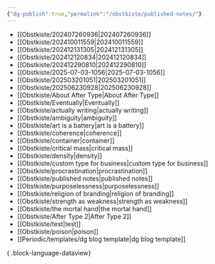 ```yaml
---
{"dg-publish":true,"permalink":"/obstkiste/published-notes/"}
---
```


- [[Obstkiste/202407260936\|202407260936]]
- [[Obstkiste/202410011559\|202410011559]]
- [[Obstkiste/202412131305\|202412131305]]
- [[Obstkiste/202412120834\|202412120834]]
- [[Obstkiste/202412290810\|202412290810]]
- [[Obstkiste/2025-07-03-1056\|2025-07-03-1056]]
- [[Obstkiste/202503201051\|202503201051]]
- [[Obstkiste/202506230928\|202506230928]]
- [[Obstkiste/About After Type\|About After Type]]
- [[Obstkiste/Eventually\|Eventually]]
- [[Obstkiste/actually writing\|actually writing]]
- [[Obstkiste/ambiguity\|ambiguity]]
- [[Obstkiste/art is a battery\|art is a battery]]
- [[Obstkiste/coherence\|coherence]]
- [[Obstkiste/container\|container]]
- [[Obstkiste/critical mass\|critical mass]]
- [[Obstkiste/density\|density]]
- [[Obstkiste/custom type for business\|custom type for business]]
- [[Obstkiste/procrastination\|procrastination]]
- [[Obstkiste/published notes\|published notes]]
- [[Obstkiste/purposelessness\|purposelessness]]
- [[Obstkiste/religion of branding\|religion of branding]]
- [[Obstkiste/strength as weakness\|strength as weakness]]
- [[Obstkiste/the mortal hand\|the mortal hand]]
- [[Obstkiste/After Type 2\|After Type 2]]
- [[Obstkiste/test\|test]]
- [[Obstkiste/poison\|poison]]
- [[Periodic/templates/dg blog template\|dg blog template]]

{ .block-language-dataview}
